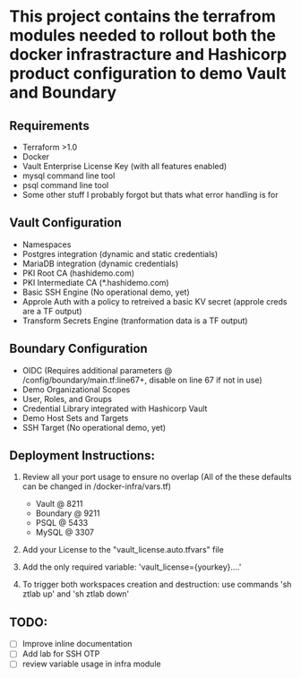 # This project contains the terrafrom modules needed to rollout both the docker infrastracture and Hashicorp product configuration to demo Vault and Boundary

## Requirements
- Terraform >1.0
- Docker
- Vault Enterprise License Key (with all features enabled)
- mysql command line tool
- psql command line tool
- Some other stuff I probably forgot but thats what error handling is for
## Vault Configuration
- Namespaces
- Postgres integration (dynamic and static credentials)
- MariaDB integration (dynamic credentials)
- PKI Root CA (hashidemo.com)
- PKI Intermediate CA (*.hashidemo.com)
- Basic SSH Engine (No operational demo, yet)
- Approle Auth with a policy to retreived a basic KV secret (approle creds are a TF output)
- Transform Secrets Engine (tranformation data is a TF output)

## Boundary Configuration
- OIDC (Requires additional parameters @ /config/boundary/main.tf:line67+, disable on line 67 if not in use)
- Demo Organizational Scopes
- User, Roles, and Groups
- Credential Library integrated with Hashicorp Vault
- Demo Host Sets and Targets
- SSH Target (No operational demo, yet)

## Deployment Instructions:
  
  1. Review all your port usage to ensure no overlap (All of the these defaults can be changed in /docker-infra/vars.tf)
     - Vault @ 8211
     - Boundary @ 9211
     - PSQL @ 5433
     - MySQL @ 3307

  2. Add your License to the "vault_license.auto.tfvars" file
  3. Add the only required variable: 'vault_license={yourkey}....'
  4. To trigger both workspaces creation and destruction: use commands 'sh ztlab up' and 'sh ztlab down'


## TODO:
- [ ] Improve inline documentation
- [ ] Add lab for SSH OTP
- [ ] review variable usage in infra module